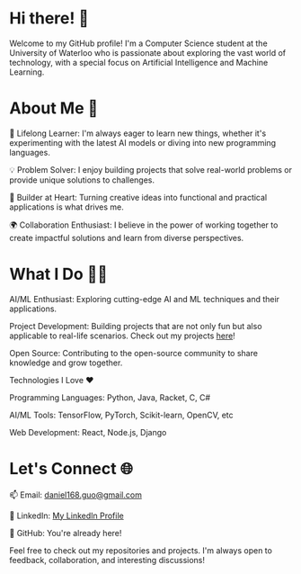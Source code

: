 # Hi there! 👋

Welcome to my GitHub profile! I'm a Computer Science student at the University of Waterloo who is passionate about exploring the vast world of technology, with a special focus on Artificial Intelligence and Machine Learning.

# About Me 🚀

🌱 Lifelong Learner: I'm always eager to learn new things, whether it's experimenting with the latest AI models or diving into new programming languages.

💡 Problem Solver: I enjoy building projects that solve real-world problems or provide unique solutions to challenges.

🔨 Builder at Heart: Turning creative ideas into functional and practical applications is what drives me.

🌍 Collaboration Enthusiast: I believe in the power of working together to create impactful solutions and learn from diverse perspectives.

# What I Do 👨‍💻

AI/ML Enthusiast: Exploring cutting-edge AI and ML techniques and their applications.

Project Development: Building projects that are not only fun but also applicable to real-life scenarios. Check out my projects [here](https://github.com/clides/Projects)!

Open Source: Contributing to the open-source community to share knowledge and grow together.

Technologies I Love ❤️

Programming Languages: Python, Java, Racket, C, C#

AI/ML Tools: TensorFlow, PyTorch, Scikit-learn, OpenCV, etc

Web Development: React, Node.js, Django

# Let's Connect 🌐

📫 Email: daniel168.guo@gmail.com

💼 LinkedIn: [My LinkedIn Profile](https://www.linkedin.com/in/daniel-guo-656251272/)

🌟 GitHub: You're already here!

Feel free to check out my repositories and projects. I'm always open to feedback, collaboration, and interesting discussions!

